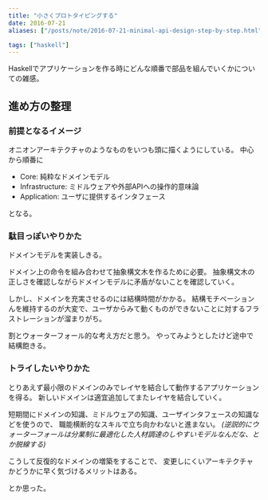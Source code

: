 ```yaml
---
title: "小さくプロトタイピングする"
date: 2016-07-21
aliases: ["/posts/note/2016-07-21-minimal-api-design-step-by-step.html"]

tags: ["haskell"]
---
```


Haskellでアプリケーションを作る時にどんな順番で部品を組んでいくかについての雑感。

## 進め方の整理

### 前提となるイメージ

オニオンアーキテクチャのようなものをいつも頭に描くようにしている。
中心から順番に

- Core: 純粋なドメインモデル
- Infrastructure: ミドルウェアや外部APIへの操作的意味論
- Application: ユーザに提供するインタフェース

となる。

### 駄目っぽいやりかた

ドメインモデルを実装しきる。

ドメイン上の命令を組み合わせて抽象構文木を作るために必要。
抽象構文木の正しさを確認しながらドメインモデルに矛盾がないことを確認していく。

しかし、ドメインを充実させるのには結構時間がかかる。
結構モチベーションんを維持するのが大変で、ユーザからみて動くものができないことに対するフラストレーションが溜まりがち。

割とウォーターフォール的な考え方だと思う。
やってみようとしたけど途中で結構飽きる。

### トライしたいやりかた

とりあえず最小限のドメインのみでレイヤを結合して動作するアプリケーションを得る。
新しいドメインは適宜追加してまたレイヤを結合していく。

短期間にドメインの知識、ミドルウェアの知識、ユーザインタフェースの知識などを使うので、
職能横断的なスキルで立ち向かわないと進まない。
*(逆説的にウォーターフォールは分業制に最適化した人材調達のしやすいモデルなんだな、とか脱線する)*

こうして反復的なドメインの増築をすることで、
変更しにくいアーキテクチャかどうかに早く気づけるメリットはある。

とか思った。
